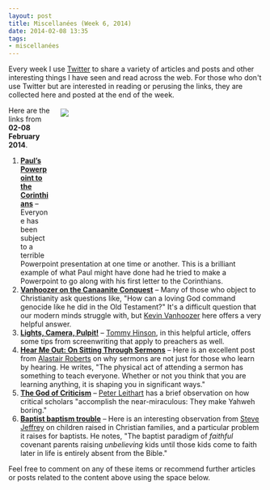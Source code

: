 ```yaml
---
layout: post
title: Miscellanées (Week 6, 2014)
date: 2014-02-08 13:35
tags:
- miscellanées
---
```

Every week I use <a href="http://twitter.com/jakebelder">Twitter</a> to share a variety of articles and posts and other interesting things I have seen and read across the web. For those who don't use Twitter but are interested in reading or perusing the links, they are collected here and posted at the end of the week.

<div style="float: right; margin: 5px 1px 0px 20px; width: 400px; height: 290px;"><img src="https://dl.dropboxusercontent.com/u/3897986/Jake%20Blog%20Images/mr%20bean%20in%20church.jpg"></div>
Here are the links from <strong>02-08 February 2014</strong>.

<ol>
<li><strong><a href="http://bit.ly/MQxRcN">Paul’s Powerpoint to the Corinthians</a></strong> – Everyone has been subject to a terrible Powerpoint presentation at one time or another. This is a brilliant example of what Paul might have done had he tried to make a Powerpoint to go along with his first letter to the Corinthians.</li>

<li><strong><a href="http://bit.ly/1dlmfno">Vanhoozer on the Canaanite Conquest</a></strong> – Many of those who object to Christianity ask questions like, "How can a loving God command genocide like he did in the Old Testament?" It's a difficult question that our modern minds struggle with, but <a href="http://en.wikipedia.org/wiki/Kevin_Vanhoozer">Kevin Vanhoozer</a> here offers a very helpful answer.</li>

<li><strong><a href="http://bit.ly/1fJZu0L">Lights, Camera, Pulpit!</a></strong> – <a href="http://twitter.com/Tommyhinson">Tommy Hinson</a>, in this helpful article, offers some tips from screenwriting that apply to preachers as well.</li>

<li><strong><a href="http://bit.ly/1c2tQaK">Hear Me Out: On Sitting Through Sermons</a></strong> – Here is an excellent post from <a href="http://twitter.com/zugzwanged">Alastair Roberts</a> on why sermons are not just for those who learn by hearing. He writes, "The physical act of attending a sermon has something to teach everyone. Whether or not you think that you are learning anything, it is shaping you in significant ways."</li>

<li><strong><a href="http://bit.ly/1lAtTEc">The God of Criticism</a></strong> – <a href="http://twitter.com/PLeithart">Peter Leithart</a> has a brief observation on how critical scholars "accomplish the near-miraculous: They make Yahweh boring."</li>

<li><strong><a href="http://bit.ly/1duFgns">Baptist baptism trouble</a></strong> – Here is an interesting observation from <a href="http://twitter.com/PastorSteveJeff">Steve Jeffrey</a> on children raised in Christian families, and a particular problem it raises for baptists. He notes, "The baptist paradigm of <em>faithful</em> covenant parents raising <em>unbelieving</em> kids until those kids come to faith later in life is entirely absent from the Bible."</li>
</ol>

Feel free to comment on any of these items or recommend further articles or posts related to the content above using the space below.
